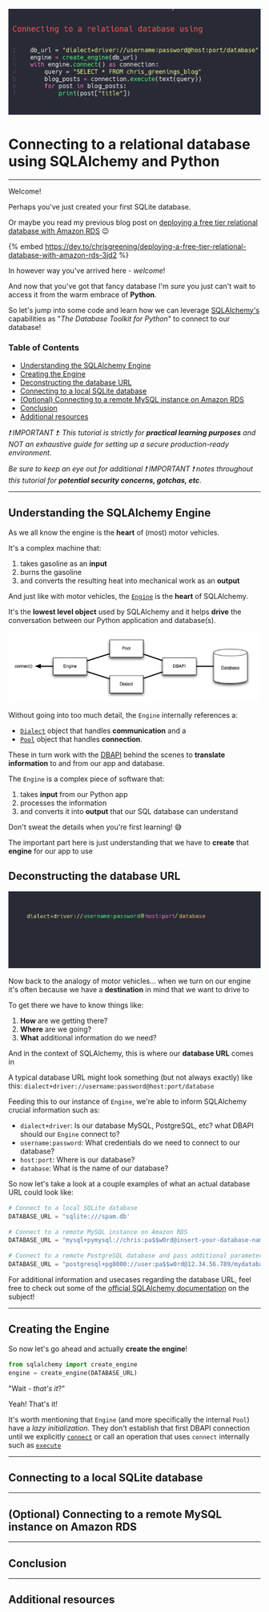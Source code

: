 ![Connecting to a relational database using SQLAlchemy and Python. Shows code snippet for connecting to a database.](./media/title%20image.gif)

# Connecting to a relational database using SQLAlchemy and Python

---

Welcome!

Perhaps you've just created your first SQLite database.

Or maybe you read my previous blog post on [deploying a free tier relational database with Amazon RDS](https://dev.to/chrisgreening/deploying-a-free-tier-relational-database-with-amazon-rds-3jd2) :wink:

{% embed https://dev.to/chrisgreening/deploying-a-free-tier-relational-database-with-amazon-rds-3jd2 %}

In however way you've arrived here - *welcome*!

And now that you've got that fancy database I'm _sure_ you just can't wait to access it from the warm embrace of **Python**.

So let's jump into some code and learn how we can leverage [SQLAlchemy's](https://www.sqlalchemy.org/) capabilities as "_The Database Toolkit for Python_" to connect to our database!

### Table of Contents
- [Understanding the SQLAlchemy Engine](#understanding-the-sqlalchemy-engine)
- [Creating the Engine]()
- [Deconstructing the database URL](#deconstructing-the-database-url)
- [Connecting to a local SQLite database](#connecting-to-a-local-sqlite-database)
- [(Optional) Connecting to a remote MySQL instance on Amazon RDS](#connecting-to-a-relational-database-using-sqlalchemy-and-python)
- [Conclusion](#conclusion)
- [Additional resources](#additional-resources)

_:exclamation: IMPORTANT :exclamation:: This tutorial is strictly for **practical learning purposes** and NOT an exhaustive guide for setting up a secure production-ready environment._

_Be sure to keep an eye out for additional :exclamation: IMPORTANT :exclamation: notes throughout this tutorial for **potential security concerns, gotchas, etc**_.

---

## Understanding the SQLAlchemy Engine
<a src="#understanding-the-sqlalchemy-engine"></a>

As we all know the engine is the **heart** of (most) motor vehicles.

It's a complex machine that:
1. takes gasoline as an **input**
2. burns the gasoline
3. and converts the resulting heat into mechanical work as an **output**

And just like with motor vehicles, the [`Engine`](https://docs.sqlalchemy.org/en/14/core/connections.html#sqlalchemy.engine.Engine) is the **heart** of SQLAlchemy.

It's the **lowest level object** used by SQLAlchemy and it helps **drive** the conversation between our Python application and database(s).

![Image showing the different layers between the database and our connection](media/engine%20configuration.PNG)

Without going into too much detail, the `Engine`
internally references a:
- [`Dialect`](https://docs.sqlalchemy.org/en/14/dialects/) object that handles **communication** and a
- [`Pool`](https://docs.sqlalchemy.org/en/14/core/pooling.html#sqlalchemy.pool.Pool) object that handles **connection**.

These in turn work with the [DBAPI](https://docs.sqlalchemy.org/en/14/glossary.html#term-DBAPI) behind the scenes to **translate information** to and from our app and database.

The `Engine` is a complex piece of software that:
1. takes **input** from our Python app
2. processes the information
3. and converts it into **output** that our SQL database can understand

Don't sweat the details when you're first learning! :sweat_smile:

The important part here is just understanding that we have to **create** that **engine** for our app to use

## Deconstructing the database URL
<a src="#deconstructing-the-database-url"></a>

![Animation showing the different parts of a SQLAlchemy connection string](./media/url%20connection%20string.gif)

Now back to the analogy of motor vehicles... when we turn on our engine it's often because we have a **destination** in mind that we want to drive to

To get there we have to know things like:
1. **How** are we getting there?
2. **Where** are we going?
3. **What** additional information do we need?

And in the context of SQLAlchemy, this is where our **database URL** comes in

A typical database URL might look something (but not always exactly) like this:
`dialect+driver://username:password@host:port/database`

Feeding this to our instance of `Engine`, we're able to inform SQLAlchemy crucial information such as:
- `dialect+driver`: Is our database MySQL, PostgreSQL, etc? what DBAPI should our `Engine` connect to?
- `username:password`: What credentials do we need to connect to our database?
- `host:port`: Where is our database?
- `database`: What is the name of our database?

So now let's take a look at a couple examples of what an actual database URL could look like:

```python
# Connect to a local SQLite database
DATABASE_URL = "sqlite:///spam.db'
```

```python
# Connect to a remote MySQL instance on Amazon RDS
DATABASE_URL = "mysql+pymysql://chris:pa$$w0rd@insert-your-database-name.abcdefgh.us-east-1.rds.amazonaws.com:3306/mydatabase"
```

```python
# Connect to a remote PostgreSQL database and pass additional parameters
DATABASE_URL = "postgresql+pg8000://user:pa$$w0rd@12.34.56.789/mydatabase?charset=utf8mb4
```

For additional information and usecases regarding the database URL, feel free to check out some of the [official SQLAlchemy documentation](https://docs.sqlalchemy.org/en/14/core/engines.html#database-urls) on the subject!

---

## Creating the Engine
<a src="#creating-the-engine"></a>

So now let's go ahead and actually **create the engine**!

```python
from sqlalchemy import create_engine
engine = create_engine(DATABASE_URL)
```

"Wait - _that's it_?"

Yeah! That's it!

It's worth mentioning that `Engine` (and more specifically the internal `Pool`) have a *lazy initialization*. They don't establish that first DBAPI connection until we explicitly [`connect`](https://docs.sqlalchemy.org/en/14/core/connections.html#sqlalchemy.engine.Engine.connect) or call an operation that uses `connect` internally such as [`execute`](https://docs.sqlalchemy.org/en/14/core/connections.html#sqlalchemy.engine.Connection.execute)

---

## Connecting to a local SQLite database
<a src="#connecting-to-a-local-sqlite-database"></a>

---

## (Optional) Connecting to a remote MySQL instance on Amazon RDS
<a src="#connecting-to-a-remote-mysql-instance-on-amazon-rds"></a>

---

## Conclusion
<a src="#conclusion"></a>

---

## Additional resources
<a src="#additional-resources"></a>

